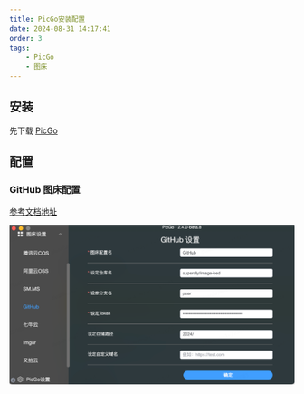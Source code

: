 ```yaml
---
title: PicGo安装配置
date: 2024-08-31 14:17:41
order: 3
tags: 
    - PicGo
    - 图床
---
```


## 安装

先下载 [PicGo](https://github.com/Molunerfinn/PicGo)

## 配置

### GitHub 图床配置

[参考文档地址](https://picgo.github.io/PicGo-Doc/zh/guide/config.html#github%E5%9B%BE%E5%BA%8A)

![GitHub 图床配置](https://raw.githubusercontent.com/superdly/image-bed/pear/2024/20240831142929.png)
